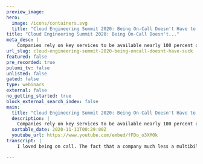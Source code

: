 ```yaml
---
preview_image:
hero:
  image: /icons/containers.svg
  title: "Cloud Engineering Summit 2020: Being On-Call Doesn't Have to Suck!"
title: "Cloud Engineering Summit 2020: Being On-Call Doesn't..."
meta_desc: |
    Companies rely on key services to be available nearly 100 percent of the time in order to make revenue. A consequence of this situation is that it ...
url_slug: cloud-engineering-summit-2020-being-oncall-doesnt-have-suck
featured: false
pre_recorded: true
pulumi_tv: false
unlisted: false
gated: false
type: webinars
external: false
no_getting_started: true
block_external_search_index: false
main:
  title: "Cloud Engineering Summit 2020: Being On-Call Doesn't Have to Suck!"
  description: |
    Companies rely on key services to be available nearly 100 percent of the time in order to make revenue. A consequence of this situation is that it has become natural for Engineers to get woken up late at night or early in the morning to resolve incidents. But whether you rise to the occasion or not, it eventually becomes a very taxing experience. Unfortunately our industry has accepted this as the norm. There is a better way. Chaos Engineering. In this session we will explore how we got to this point and how we can adopt Chaos Engineering to help us wake up less and sleep better.
  sortable_date: 2020-11-11T00:29:00Z
  youtube_url: https://www.youtube.com/embed/fFDo_o3XM0k
transcript: |
    I loved being on call. The fact that a company much less a multibillion dollar company uh relied on me to save the day felt incredible. Is this how it feels to be spider-man? Maybe. Um Of course, in the context of getting woken up at 4 a.m. to save the day, uh hundreds of incidents resolved by little old me. Well, I remember the day that things changed. Um Cyber Monday uh was the best year over year, best day in company history uh leading into uh a particularly memorable one on November 27th, 2017. We scaled up our instances in advance, Prew warmed our low balancers. Um even went through this large launch readiness checklist. We felt ready and personally, I was super excited. Then later in the afternoon, we started seeing some index domain errors which we then started looking at our DNS cluster and couldn't find anything, everything looked healthy. Uh Then the panic started to kind of set in a little bit, felt like the walls began to close in. Um I remember specifically that um the person uh talking to me on the call was our VP of infrastructure as well as our CTO asking me what was going on through all the, the kind of the white noise I had no idea what was going on. Um And every minute thousands of dollars were going down the drain. Of course, this is also the same week as a W us reinvent. So people are popping in from Las Vegas, the Venetian in the background um to try to jump in escalate and figure out what was going on. We eventually looked at our, at our console cluster for service discovery and saw that our EVs volumes couldn't handle the the IO load. So it essentially fell over. Um We didn't realize later on that um Our ebs volumes that we low testing, uh low tested in our standing environments were actually a different size than they were in production, which completely invalidates the test. Um Of course, this came from a post warm several days and for unfortunately, a few million dollars later on call can't suck, but it doesn't have to. So good evening. Uh My name is Jacob Blick um or if it's morning or afternoon, good uh morning and afternoon as well. Um I'm a senior solutions architect at Gremlin. Uh I help our customers across a variety of different industries including finance, e-commerce, Airlines, uh retail and insurance, um help build out their chaos engineering practice. Um Because you didn't know Grimm is a hosted platform that lets you run cast engineering um experiments simply safely and securely. I've actually been at Gremlin for just over uh two years and previously worked at a large sports e-commerce company that I alluded to called Fanatics, uh where I served as both a cloud operations and senior site reliability engineer for about a little over four years. Um So there I was responsible for providing a reliable e-commerce experience to process upwards of over 1100 orders a minute all while training junior SREs. So uh reliability has been sort of the bread and butter um as for a long time, especially on days such as Cyber Monday and Black Friday. So this on call situation, how did we get here? So especially if we zoom in to right now in our current uh living situation, this recent move to working from home shopping purely online um has put a lot of strain on different companies across every industry. Um Many of them not being prepared for this level of demand um during this pandemic. But if we actually zoom all the way out a bit, we can actually see that this has been a problem for years in our crazy rapid innovation, digital world. Uh We see things on Twitter of companies running into issues hashtag hug ups and uh whether that's regular e-commerce failures on Black Friday breakdowns at banks and financial institutions. Um And in some cases, life threatening incidents on airlines, the cost of these major technological breakdowns goes far beyond just the billions lost in company revenue. But of course, more transactions uh and business are performed online than ever. We have our network speeds that are constantly increasing and users that are getting more and more demanding. So we're looking for new ways constantly to satisfy that demand quickly and cost effectively. Uh This may mean breaking up monolithic systems for performance reasons, uh distributed systems for ease of management and the promise of uh reduced infrastructure costs. Um as well as the need for checking all of these services wherever they are. So, but frankly, with more complexity comes more risk that things will break. So in order to keep up with the speed of innovation, we've adopted new technologies and approaches. So your team or your company's journey is likely somewhere um on this slide. But of course, this added complexity comes at a cost. So of course, we're increasing this rate of change which then increases the complexity of our systems, which increases the numbers of the numbers of the number of failures unless we're investing in both velocity and reliability. This is what allows us to shift the curve to achieve both reliability at the speed that we want to. However, as this journey continues, we start to think about the definition of operational maturity. So the majority of the industry considers being operationally mature from this perspective as being ready to fight incidents. So this is a major component um in the maturity of a company. Uh but I would argue it's only half the picture. I actually like to think about operational maturity as being proactive. So we can interpret this as architect for failure in development and then testing our assumptions about our systems early and often. But of course, we have dependencies on networks that we don't own infrastructure, that we don't control uh orchestras that are black black boxes, open source or legacy dependencies. Uh and the people operating the systems, testing the code of or just the code I should say isn't enough. So we need a new way to test the other parts of the application stack. So we make sure that we configured everything right and that all of our processes are in place. So, so far, we're just looking at a small piece of this proverbial iceberg and then on top of that to make that is even more fun. Uh We're responsible for the reliability of systems that we just don't understand. So how do we efficiently test and operate these new complex and distributed systems? Well, that's where chast engineering comes in. So what is it? And how does it fit? Um So if you remember nothing else from this particular presentation, remember these, these four words, buffle and planned. The term chaos is actually more of a misnomer. Um I've heard it more referred to as like a marketing jargon, but the truth is is we're trying to validate or disprove a hypothesis. And then as we reveal weakness. The ultimate goal of cast engineering is to shine a light on laten issues that already exist. Um One of my favorite analogies I've heard is around the fact that um if you take a flashlight or, um, or you know, your phone in the case, you know, 2020 shine a, into um, a basement or, you know, if you're in Florida like me and don't have a basement, maybe you're more of an attic, you have all these like spiders and stuff and uh in, in this particular area. Um If you turn off the the flashlight, it doesn't mean that the spiders are suddenly gone, right. So there's a concept called the blast radius. We always recommend starting small and carefully and purposely increasing the blast radius. So this typically means experimenting with a single or a few hosts, not your entire fleet, but this also can mean starting in your development environments and expanding outward. Speaking of expanding outward, um So this typically starts over as you escalate up your environments. So you can adopt the practice in your development phase so that your engineers are thinking about and validating that they're architecture for failure early. And then once you're, once you're confident with a particular failure mode, you could begin testing that and staging on a subset of your, of your environment and then expand from there and then you simply rinse and repeat on your way to production. But what's great is, cas engineering brings two crucial benefits. So first, we can pra proactively identify and fix bugs that could produce an outage rather than waiting for system failure to show us where the weakness is. Secondly, by running proactive game days, our engineers grow more familiar with systems behavior and makes them more effective during an incident. Not to mention, this also helps us tune our monitoring and detection systems so that we can detect issues earlier. Now, a quick note on fire drills. So I, I think in my younger grade school years, I have to admit I took fire drills for granted, but they were a colossal waste of time. But now that, you know, I'm an adult and we can actually use uh fire drills to train for incidents. It makes a lot more sense to me now. So we actually are able to use these fire drills to train ourselves to stay calm and know exactly what to do. So many of us, if you think back, you've probably been um placed on call for the first time, given an on call, phone or pager and been pointed out the run books that are covered in cobwebs, maybe they haven't been updated in a long time and essentially been told, good luck. Um That's pretty common, unfortunately, um including myself, um I've been responsible for uh systems that I didn't have a run book or even an architecture diagram on. But um liability and internet management fell to me. So we can actually make on call less painful by running these fire drill scenarios as part of either onboarding a new engineer, as well as ongoing training exercises. Then even when run books and solutions do exist, they're a great way to make sure that they make sense. Um For example, I once ran through an exercise where everything was going perfectly, alerts, triggered to the right people. They responded, Uh probably no issues logging in and getting into things and getting things working. But when we got to the actual run book itself to fix the issue, the run book simply just said, wait for 15 minutes, not great. So there's actually plenty of places where folks uh tend to get started. Um whether you're moving to the cloud migrating to micro services um adopting KTIS um or uh actually figuring out your monitoring gaps. Um A pretty common example here is if you're evaluating a new monitoring tool and you're trying to figure out how to decide between um one or another, you can actually do cast engineering experiments and see um what responds first. So to dive in a little bit deeper. Um So there's a few experiments in which um are really common for folks to get started um around verifying monitoring just to avoid those missed alerts and um prolonged outages because of the fact that there was an issue that wasn't responded to. Um a pretty common one is a slow response from um your application to your database. So that's a really great way to get started. Um, as well as, and we'll get to autos skiing here in a second. Um Which I'll admit the very first time, uh that I knew that I fell in love with, with the, with the cloud was when I found out that autos skiing was even a thing. So it was really cool then as we start thinking about um incident response, um this becomes a um kind of the level two. So you wanna start thinking about perhaps you had an incident and a, a pain, a particular pain point you wanted to re implement and see um either as part of a postmortem or much later just to verify that you've um that you and your team have, have gotten better. Uh This is a great way to get started. Um I actually remember uh a story about uh a cloud architect uh that I worked with and I was, we were talking about this large confluent stock which had all the different dependencies that we had as well as all of these different failure modes. And uh at the time, I was kind of the low man on the tom pole uh from a cloud operations team perspective. And I asked, when are we going to test these? Um they, this is a long list. We should probably, you know, get started on it. Um But we didn't have time. And uh so it just kind of stood there, but also we didn't even know that cast engineering existed uh back then. So we actually have a really easy way to get started now. And then from a cloud architecture perspective, specifically, we can actually make sure that our auto dealing is tuned. Our teams are prepared and able to handle those degraded or, or lost networks as well as we can Um actually invest in doing region evacuation and make sure that that doesn't knock us off line. What's really great is that Aws Azure and Google Cloud all have design principles used internally for their own systems that they published for other companies to leverage. So these actual design principles include CASS engineering practices such as running game days to test out your workloads and train your teams. So that way you can simulate failures in an automated fashion just like that. So what can you do if you're on call this sprint, run some experiments in your lower environments? Of course, making sure that you're communicating this but have a bit of a chaos hour during that sprint. Worst case scenario is you validate an assumption that you had about your system that you're responsible for and you learn something. The best case is that you might find some surprises that they happened upstream in production, you'd be running that incident. So that's where you get started. But where are we heading? What's next So there's no need for us to wait until something bad happens and then postmortem. So let's start small in our dev environment with a hypothesis, slow down or black hole that dependency and learn more about our systems. So also we can stop reading uh those postmortems and start sharing these pain points with each other. Imagine if there's a world where we are all talking to each other about um what we've learned about our systems, then we can understand the need for our on call by sharing these stories and doing chaos engineering to help it, make, help us make it not suck. We gotta get better at telling these stories to each other. Frankly, it's why we're all here to learn and to get better. So, Caci Engineering actually creates this really interesting force function that causes us to ask these questions about our systems and just as if not more important to our people. So a few links before you go. Uh So right now while you're watching this, uh there is a, the largest, you know, no big deal, the largest cast engineering uh event uh happening right now uh at Casco dot IO. And uh by the time you're watching this, it's almost over, but you can sign up and make sure that you get um all the recordings um from those um from those talks. So those are, that's an awesome way for you to really kind of jumpstart your cast engineering. Journey. Secondly, um, everyone asks about swag stickers. Uh We have some really, really awesome ones. So if you go to grim dot com slash talk slash Duval, just as a short, thank you for, uh, joining me on this, this crazy journey. Uh You can actually absolutely. Um, grab some of those stickers there. They're pretty, they're pretty cool. Um, main point Grima dot com slash community. Um, those conversations that I mentioned are already happening in our community Slack. There's somewhere over 5000 different engineers um with a bunch of different um places in which to get started. This also will link you to several tutorials um As well. Touched on being on call hero a little bit. Um My uh compatriot Vince wrote an awesome blog about not being an all call hearer or not being uh just an on call hero. So check that out and lastly Vince and I actually um just wrapped up yesterday, the first half of two webinars about planning and architect for reliability. So right now you can actually watch the recording of part one and part two will go live on October the 22nd. So just in a few weeks. So amazing, amazing time uh I had putting this together. Thank you for listening. I hope it was helpful uh tweet at me, add me on linkedin, email me Slack me. I'll actually be available right after this for a bit of Q and A always happy to chat. Um and as one of the best teachers, Mr Rizzo, the magic school bus once said, take chances, make mistakes and get messy. Just not a problem just yet. Thanks again.

---
```

